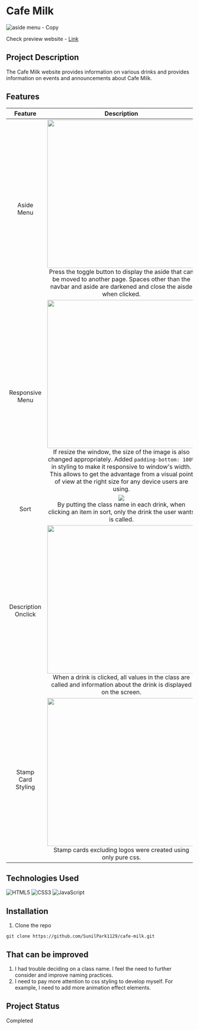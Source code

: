 # Cafe Milk
![aside menu - Copy](https://user-images.githubusercontent.com/106734133/173830870-d24206bd-ffd4-4a69-99dd-2a52a2568123.jpg)

Check preview website - [Link](https://sunilpark1129.github.io/cafe-milk/)
## Project Description
The Cafe Milk website provides information on various drinks and provides information on events and announcements about Cafe Milk.

## Features
|Feature|Description|
|:--:|:--:|
|Aside Menu|<img src="https://user-images.githubusercontent.com/106734133/173440827-c5248ddd-6784-465e-a8d0-027a20e66181.jpg" height="400" ><br>Press the toggle button to display the aside that can be moved to another page. Spaces other than the navbar and aside are darkened and close the aisde when clicked.|
|Responsive Menu|<img src="https://user-images.githubusercontent.com/106734133/173441101-00fc8450-95d5-49ab-ba41-cd881577f18f.jpg" height="400"><br>If resize the window, the size of the image is also changed appropriately. Added `padding-bottom: 100%` in styling to make it responsive to window's width. This allows to get the advantage from a visual point of view at the right size for any device users are using.|
|Sort|<img src="https://user-images.githubusercontent.com/106734133/173441257-b5f5ca39-34d0-4a84-a2b3-e555f59050a7.jpg"><br>By putting the class name in each drink, when clicking an item in sort, only the drink the user wants is called.|
|Description Onclick|<img src="https://user-images.githubusercontent.com/106734133/173441317-219774c0-9ee6-4408-952c-5a83c6e9f6b7.jpg" height="400"><br>When a drink is clicked, all values in the class are called and information about the drink is displayed on the screen.|
|Stamp Card Styling|<img src="https://user-images.githubusercontent.com/106734133/173441491-3377139d-d539-4d5d-88ab-000e4345e3fe.jpg" height="400"><br>Stamp cards excluding logos were created using only pure css.|

## Technologies Used
![HTML5](https://img.shields.io/badge/html5-%23E34F26.svg?style=for-the-badge&logo=html5&logoColor=white) ![CSS3](https://img.shields.io/badge/css3-%231572B6.svg?style=for-the-badge&logo=css3&logoColor=white) ![JavaScript](https://img.shields.io/badge/javascript-%23323330.svg?style=for-the-badge&logo=javascript&logoColor=%23F7DF1E)

## Installation
1. Clone the repo
```
git clone https://github.com/SunilPark1129/cafe-milk.git
```

## That can be improved
1. I had trouble deciding on a class name. I feel the need to further consider and improve naming practices.
2. I need to pay more attention to css styling to develop myself. For example, I need to add more animation effect elements.

## Project Status
Completed
